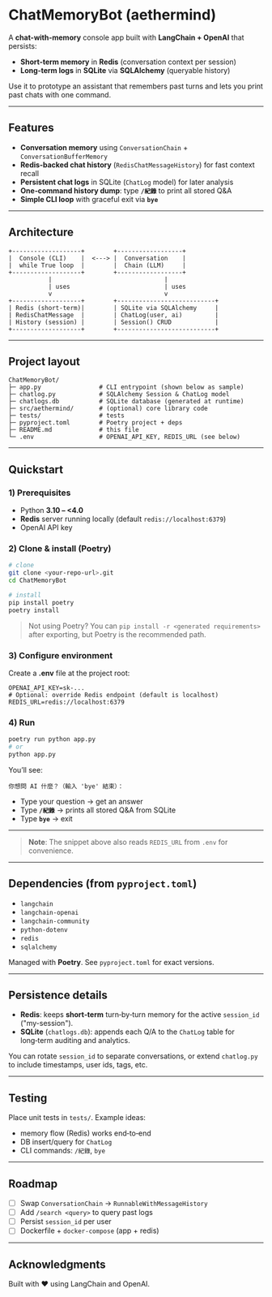 # ChatMemoryBot (aethermind)

A  **chat-with-memory** console app built with **LangChain + OpenAI** that persists:

* **Short‑term memory** in **Redis** (conversation context per session)
* **Long‑term logs** in **SQLite** via **SQLAlchemy** (queryable history)

Use it to prototype an assistant that remembers past turns and lets you print past chats with one command.

---

##  Features

* **Conversation memory** using `ConversationChain` + `ConversationBufferMemory`
* **Redis‑backed chat history** (`RedisChatMessageHistory`) for fast context recall
* **Persistent chat logs** in SQLite (`ChatLog` model) for later analysis
* **One‑command history dump**: type **`/紀錄`** to print all stored Q\&A
* **Simple CLI loop** with graceful exit via **`bye`**

---

##  Architecture

```
+-------------------+        +------------------+
|  Console (CLI)    |  <---> |  Conversation    |
|  while True loop  |        |  Chain (LLM)     |
+-------------------+        +------------------+
           |                               |
           | uses                          | uses
           v                               v
+-------------------+        +---------------------------+
| Redis (short-term)|        | SQLite via SQLAlchemy     |
| RedisChatMessage  |        | ChatLog(user, ai)         |
| History (session) |        | Session() CRUD            |
+-------------------+        +---------------------------+
```

---

##  Project layout

```
ChatMemoryBot/
├─ app.py                # CLI entrypoint (shown below as sample)
├─ chatlog.py            # SQLAlchemy Session & ChatLog model
├─ chatlogs.db           # SQLite database (generated at runtime)
├─ src/aethermind/       # (optional) core library code
├─ tests/                # tests
├─ pyproject.toml        # Poetry project + deps
├─ README.md             # this file
└─ .env                  # OPENAI_API_KEY, REDIS_URL (see below)
```

---

##  Quickstart

### 1) Prerequisites

* Python **3.10 – <4.0**
* **Redis** server running locally (default `redis://localhost:6379`)
* OpenAI API key

### 2) Clone & install (Poetry)

```bash
# clone
git clone <your-repo-url>.git
cd ChatMemoryBot

# install
pip install poetry
poetry install
```

> Not using Poetry? You can `pip install -r <generated requirements>` after exporting, but Poetry is the recommended path.

### 3) Configure environment

Create a **.env** file at the project root:

```env
OPENAI_API_KEY=sk-...
# Optional: override Redis endpoint (default is localhost)
REDIS_URL=redis://localhost:6379
```

### 4) Run

```bash
poetry run python app.py
# or
python app.py
```

You’ll see:

```
你想問 AI 什麼？（輸入 'bye' 結束）：
```

* Type your question → get an answer
* Type **`/紀錄`** → prints all stored Q\&A from SQLite
* Type **`bye`** → exit

---


> **Note**: The snippet above also reads `REDIS_URL` from `.env` for convenience.

---

##  Dependencies (from `pyproject.toml`)

* `langchain`
* `langchain-openai`
* `langchain-community`
* `python-dotenv`
* `redis`
* `sqlalchemy`

Managed with **Poetry**. See `pyproject.toml` for exact versions.

---

##  Persistence details

* **Redis**: keeps **short‑term** turn‑by‑turn memory for the active `session_id` ("my-session").
* **SQLite** (`chatlogs.db`): appends each Q/A to the `ChatLog` table for long‑term auditing and analytics.

You can rotate `session_id` to separate conversations, or extend `chatlog.py` to include timestamps, user ids, tags, etc.

---


##  Testing

Place unit tests in `tests/`. Example ideas:

* memory flow (Redis) works end‑to‑end
* DB insert/query for `ChatLog`
* CLI commands: `/紀錄`, `bye`

---

##  Roadmap

* [ ] Swap `ConversationChain` → `RunnableWithMessageHistory`
* [ ] Add `/search <query>` to query past logs
* [ ] Persist `session_id` per user
* [ ] Dockerfile + `docker-compose` (app + redis)

---


##  Acknowledgments

Built with ❤ using LangChain and OpenAI.

